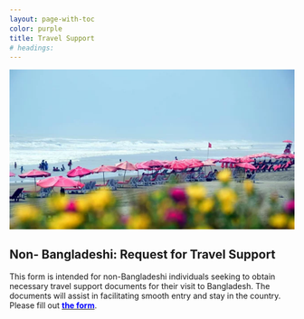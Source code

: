 ```yaml
---
layout: page-with-toc
color: purple
title: Travel Support
# headings:
---
```


<img src="/img/Cox-Tourist-pic-03.webp">

## Non- Bangladeshi: Request for Travel Support

This form is intended for non-Bangladeshi individuals seeking to obtain necessary travel support documents for their visit to Bangladesh. The documents will assist in facilitating smooth entry and stay in the country. Please fill out **[<font color=blue>the form</font>](https://docs.google.com/forms/d/e/1FAIpQLSeJLz7TFtz8aE5BacbBUEvanUEOSLPhKRbADcFIJPQCAFXa0g/viewform)**.
